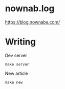 nownab.log
==========

https://blog.nownabe.com/

# Writing

Dev server

```
make server
```

New article

```
make new
```

